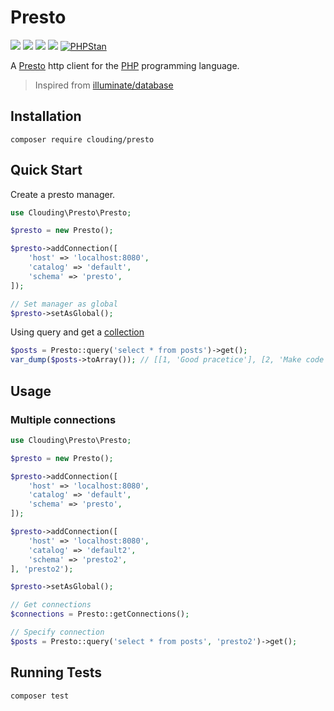 # Presto 

[![](https://img.shields.io/packagist/php-v/clouding/presto.svg?style=flat-square)](https://packagist.org/packages/clouding/presto)
[![](https://img.shields.io/packagist/v/clouding/presto.svg?style=flat-square)](https://packagist.org/packages/clouding/presto)
[![](https://img.shields.io/travis/com/cloudingcity/presto.svg?style=flat-square)](https://travis-ci.com/cloudingcity/presto)
[![](https://img.shields.io/codecov/c/github/cloudingcity/presto.svg?style=flat-square)](https://codecov.io/gh/cloudingcity/presto)
[![PHPStan](https://img.shields.io/badge/PHPStan-enabled-44CC11.svg?longCache=true&style=flat-square)](https://github.com/phpstan/phpstan)

A [Presto](https://prestodb.io) http client for the [PHP](http://www.php.net/) programming language.

> Inspired from [illuminate/database](https://github.com/illuminate/database)

## Installation

```
composer require clouding/presto
```

## Quick Start

Create a presto manager.
```php
use Clouding\Presto\Presto;

$presto = new Presto();

$presto->addConnection([
    'host' => 'localhost:8080',
    'catalog' => 'default',
    'schema' => 'presto',
]);

// Set manager as global
$presto->setAsGlobal();
```

Using query and get a [collection](https://github.com/tightenco/collect)
```php
$posts = Presto::query('select * from posts')->get();
var_dump($posts->toArray()); // [[1, 'Good pracetice'], [2, 'Make code cleaner']]
```

## Usage

### Multiple connections

```php
use Clouding\Presto\Presto;

$presto = new Presto();

$presto->addConnection([
    'host' => 'localhost:8080',
    'catalog' => 'default',
    'schema' => 'presto',
]);

$presto->addConnection([
    'host' => 'localhost:8080',
    'catalog' => 'default2',
    'schema' => 'presto2',
], 'presto2');

$presto->setAsGlobal();

// Get connections
$connections = Presto::getConnections();

// Specify connection
$posts = Presto::query('select * from posts', 'presto2')->get();
```

## Running Tests
```
composer test
```
